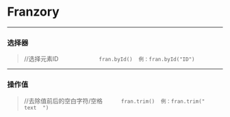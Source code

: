 # Franzory
* * *
### 选择器
> //选择元素ID                        `fran.byId()  例：fran.byId("ID") `

***

### 操作值
> //去除值前后的空白字符/空格           `fran.trim()  例：fran.trim("  text  ") `
